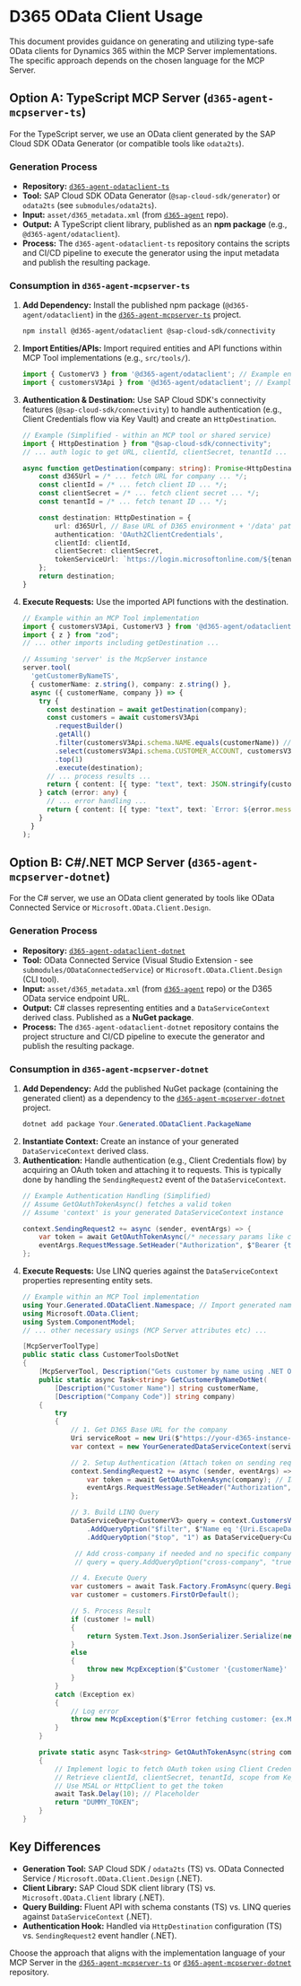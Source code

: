 # D365 OData Client Usage

This document provides guidance on generating and utilizing type-safe OData clients for Dynamics 365 within the MCP Server implementations. The specific approach depends on the chosen language for the MCP Server.

## Option A: TypeScript MCP Server (`d365-agent-mcpserver-ts`)

For the TypeScript server, we use an OData client generated by the SAP Cloud SDK OData Generator (or compatible tools like `odata2ts`).

### Generation Process

*   **Repository:** [`d365-agent-odataclient-ts`](https://github.com/ntrtd/d365-agent-odataclient-ts)
*   **Tool:** SAP Cloud SDK OData Generator (`@sap-cloud-sdk/generator`) or `odata2ts` (see `submodules/odata2ts`).
*   **Input:** `asset/d365_metadata.xml` (from [`d365-agent`](https://github.com/ntrtd/d365-agent) repo).
*   **Output:** A TypeScript client library, published as an **npm package** (e.g., `@d365-agent/odataclient`).
*   **Process:** The `d365-agent-odataclient-ts` repository contains the scripts and CI/CD pipeline to execute the generator using the input metadata and publish the resulting package.

### Consumption in `d365-agent-mcpserver-ts`

1.  **Add Dependency:** Install the published npm package (`@d365-agent/odataclient`) in the [`d365-agent-mcpserver-ts`](https://github.com/ntrtd/d365-agent-mcpserver-ts) project.
    ```bash
    npm install @d365-agent/odataclient @sap-cloud-sdk/connectivity
    ```
2.  **Import Entities/APIs:** Import required entities and API functions within MCP Tool implementations (e.g., `src/tools/`).
    ```typescript
    import { CustomerV3 } from '@d365-agent/odataclient'; // Example entity
    import { customersV3Api } from '@d365-agent/odataclient'; // Example API
    ```
3.  **Authentication & Destination:** Use SAP Cloud SDK's connectivity features (`@sap-cloud-sdk/connectivity`) to handle authentication (e.g., Client Credentials flow via Key Vault) and create an `HttpDestination`.
    ```typescript
    // Example (Simplified - within an MCP tool or shared service)
    import { HttpDestination } from "@sap-cloud-sdk/connectivity";
    // ... auth logic to get URL, clientId, clientSecret, tenantId ...

    async function getDestination(company: string): Promise<HttpDestination> {
        const d365Url = /* ... fetch URL for company ... */;
        const clientId = /* ... fetch client ID ... */;
        const clientSecret = /* ... fetch client secret ... */;
        const tenantId = /* ... fetch tenant ID ... */;

        const destination: HttpDestination = {
            url: d365Url, // Base URL of D365 environment + '/data' path
            authentication: 'OAuth2ClientCredentials',
            clientId: clientId,
            clientSecret: clientSecret,
            tokenServiceUrl: `https://login.microsoftonline.com/${tenantId}/oauth2/v2.0/token`,
        };
        return destination;
    }
    ```
4.  **Execute Requests:** Use the imported API functions with the destination.
    ```typescript
    // Example within an MCP Tool implementation
    import { customersV3Api, CustomerV3 } from '@d365-agent/odataclient';
    import { z } from "zod";
    // ... other imports including getDestination ...

    // Assuming 'server' is the McpServer instance
    server.tool(
      'getCustomerByNameTS',
      { customerName: z.string(), company: z.string() },
      async ({ customerName, company }) => {
        try {
          const destination = await getDestination(company);
          const customers = await customersV3Api
            .requestBuilder()
            .getAll()
            .filter(customersV3Api.schema.NAME.equals(customerName)) // Use schema constants
            .select(customersV3Api.schema.CUSTOMER_ACCOUNT, customersV3Api.schema.NAME)
            .top(1)
            .execute(destination);
          // ... process results ...
          return { content: [{ type: "text", text: JSON.stringify(customers[0] ?? null) }] };
        } catch (error: any) {
          // ... error handling ...
          return { content: [{ type: "text", text: `Error: ${error.message}` }], isError: true };
        }
      }
    );
    ```

## Option B: C#/.NET MCP Server (`d365-agent-mcpserver-dotnet`)

For the C# server, we use an OData client generated by tools like OData Connected Service or `Microsoft.OData.Client.Design`.

### Generation Process

*   **Repository:** [`d365-agent-odataclient-dotnet`](https://github.com/ntrtd/d365-agent-odataclient-dotnet)
*   **Tool:** OData Connected Service (Visual Studio Extension - see `submodules/ODataConnectedService`) or `Microsoft.OData.Client.Design` (CLI tool).
*   **Input:** `asset/d365_metadata.xml` (from [`d365-agent`](https://github.com/ntrtd/d365-agent) repo) or the D365 OData service endpoint URL.
*   **Output:** C# classes representing entities and a `DataServiceContext` derived class. Published as a **NuGet package**.
*   **Process:** The `d365-agent-odataclient-dotnet` repository contains the project structure and CI/CD pipeline to execute the generator and publish the resulting package.

### Consumption in `d365-agent-mcpserver-dotnet`

1.  **Add Dependency:** Add the published NuGet package (containing the generated client) as a dependency to the [`d365-agent-mcpserver-dotnet`](https://github.com/ntrtd/d365-agent-mcpserver-dotnet) project.
    ```powershell
    dotnet add package Your.Generated.ODataClient.PackageName
    ```
2.  **Instantiate Context:** Create an instance of your generated `DataServiceContext` derived class.
3.  **Authentication:** Handle authentication (e.g., Client Credentials flow) by acquiring an OAuth token and attaching it to requests. This is typically done by handling the `SendingRequest2` event of the `DataServiceContext`.
    ```csharp
    // Example Authentication Handling (Simplified)
    // Assume GetOAuthTokenAsync() fetches a valid token
    // Assume 'context' is your generated DataServiceContext instance

    context.SendingRequest2 += async (sender, eventArgs) => {
        var token = await GetOAuthTokenAsync(/* necessary params like company */);
        eventArgs.RequestMessage.SetHeader("Authorization", $"Bearer {token}");
    };
    ```
4.  **Execute Requests:** Use LINQ queries against the `DataServiceContext` properties representing entity sets.
    ```csharp
    // Example within an MCP Tool implementation
    using Your.Generated.ODataClient.Namespace; // Import generated namespace
    using Microsoft.OData.Client;
    using System.ComponentModel;
    // ... other necessary usings (MCP Server attributes etc) ...

    [McpServerToolType]
    public static class CustomerToolsDotNet
    {
        [McpServerTool, Description("Gets customer by name using .NET OData Client")]
        public static async Task<string> GetCustomerByNameDotNet(
            [Description("Customer Name")] string customerName,
            [Description("Company Code")] string company)
        {
            try
            {
                // 1. Get D365 Base URL for the company
                Uri serviceRoot = new Uri($"https://your-d365-instance-{company}.operations.dynamics.com/data"); // Example URL structure
                var context = new YourGeneratedDataServiceContext(serviceRoot); // Replace with your context class

                // 2. Setup Authentication (Attach token on sending request)
                context.SendingRequest2 += async (sender, eventArgs) => {
                    var token = await GetOAuthTokenAsync(company); // Implement this
                    eventArgs.RequestMessage.SetHeader("Authorization", $"Bearer {token}");
                };

                // 3. Build LINQ Query
                DataServiceQuery<CustomerV3> query = context.CustomersV3 // Assuming 'CustomersV3' is the entity set name
                    .AddQueryOption("$filter", $"Name eq '{Uri.EscapeDataString(customerName)}'")
                    .AddQueryOption("$top", "1") as DataServiceQuery<CustomerV3>;

                 // Add cross-company if needed and no specific company filter applied via URL/context
                 // query = query.AddQueryOption("cross-company", "true");

                // 4. Execute Query
                var customers = await Task.Factory.FromAsync(query.BeginExecute(null, null), (ar) => query.EndExecute(ar));
                var customer = customers.FirstOrDefault();

                // 5. Process Result
                if (customer != null)
                {
                    return System.Text.Json.JsonSerializer.Serialize(new { customer.CustomerAccount, customer.Name });
                }
                else
                {
                    throw new McpException($"Customer '{customerName}' not found.");
                }
            }
            catch (Exception ex)
            {
                // Log error
                throw new McpException($"Error fetching customer: {ex.Message}", ex);
            }
        }

        private static async Task<string> GetOAuthTokenAsync(string company)
        {
            // Implement logic to fetch OAuth token using Client Credentials flow
            // Retrieve clientId, clientSecret, tenantId, scope from KeyVault based on company
            // Use MSAL or HttpClient to get the token
            await Task.Delay(10); // Placeholder
            return "DUMMY_TOKEN";
        }
    }
    ```

## Key Differences

*   **Generation Tool:** SAP Cloud SDK / `odata2ts` (TS) vs. OData Connected Service / `Microsoft.OData.Client.Design` (.NET).
*   **Client Library:** SAP Cloud SDK client library (TS) vs. `Microsoft.OData.Client` library (.NET).
*   **Query Building:** Fluent API with schema constants (TS) vs. LINQ queries against `DataServiceContext` (.NET).
*   **Authentication Hook:** Handled via `HttpDestination` configuration (TS) vs. `SendingRequest2` event handler (.NET).

Choose the approach that aligns with the implementation language of your MCP Server in the [`d365-agent-mcpserver-ts`](https://github.com/ntrtd/d365-agent-mcpserver-ts) or [`d365-agent-mcpserver-dotnet`](https://github.com/ntrtd/d365-agent-mcpserver-dotnet) repository.
